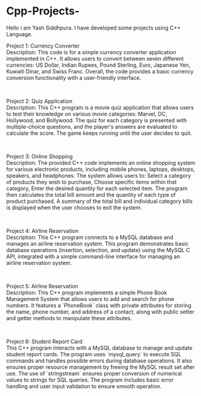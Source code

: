 # Cpp-Projects-
Hello i am Yash Siddhpura. I have developed some projects using C++ Language.
<br>

<p>
Project 1: Currency Converter<br> 
Description: This code is for a simple currency converter application implemented in C++. It allows users to convert between seven different currencies: US Dollar, Indian Rupees, Pound Sterling, Euro, Japanese Yen, Kuwaiti Dinar, and Swiss Franc. Overall, the code provides a basic currency conversion functionality with a user-friendly interface.
</p>
<br>

<p>
Project 2: Quiz Application<br>
Description: This C++ program is a movie quiz application that allows users to test their knowledge on various movie categories: Marvel, DC, Hollywood, and Bollywood. The quiz for each category is presented with multiple-choice questions, and the player's answers are evaluated to calculate the score. The game keeps running until the user decides to quit.
</p>
<br>

<p>
Project 3: Online Shopping<br>
Description: The provided C++ code implements an online shopping system for various electronic products, including mobile phones, laptops, desktops, speakers, and headphones. The system allows users to: Select a category of products they wish to purchase, Choose specific items within that category, Enter the desired quantity for each selected item. The program then calculates the total bill amount and the quantity of each type of product purchased. A summary of the total bill and individual category bills is displayed when the user chooses to exit the system.
</p>
<br>

<p>
Project 4: Airline Reservation<br>
Description:  This C++ program connects to a MySQL database and manages an airline reservation system. This program demonstrates basic database operations (insertion, selection, and update) using the MySQL C API, integrated with a simple command-line interface for managing an airline reservation system.
</p>
<br>

<p>
Project 5: Airline Reservation<br>
Description: This C++ program implements a simple Phone Book Management System that allows users to add and search for phone numbers. It features a `PhoneBook` class with private attributes for storing the name, phone number, and address of a contact, along with public setter and getter methods to manipulate these attributes.
</p>
<br>

<p>
Project 6: Student Report Card <br>
This C++ program interacts with a MySQL database to manage and update student report cards. The program uses `mysql_query` to execute SQL commands and handles possible errors during database operations. It also ensures proper resource management by freeing the MySQL result set after use. The use of `stringstream` ensures proper conversion of numerical values to strings for SQL queries. The program includes basic error handling and user input validation to ensure smooth operation.
</p>
<br>